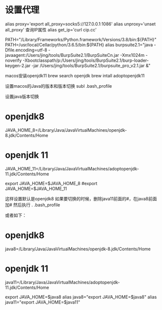 

# 设置代理

alias proxy='export all_proxy=socks5://127.0.0.1:1086'
alias unproxy='unset all_proxy'
查询IP属性
alias get_ip='curl cip.cc'

PATH="/Library/Frameworks/Python.framework/Versions/3.8/bin:${PATH}"
PATH=/usr/local/Cellar/python/3.6.5/bin:${PATH} 
alias burpsuite2.1="java -Dfile.encoding=utf-8 -javaagent:/Users/jing/tools/BurpSuite2.1/BurpSuiteCn.jar -Xmx1024m -noverify -Xbootclasspath/p:/Users/jing/tools/BurpSuite2.1/burp-loader-keygen-2.jar -jar /Users/jing/tools/BurpSuite2.1/burpsuite_pro_v2.1.jar &"



macos安装openjdk11
brew search openjdk
brew intall adoptopenjdk11

设置macos的Java的版本和版本切换
subl .bash_profile

设置java版本切换

# openjdk8 
JAVA_HOME_8=/Library/Java/JavaVirtualMachines/openjdk-8.jdk/Contents/Home

# openjdk 11
JAVA_HOME_11=/Library/Java/JavaVirtualMachines/adoptopenjdk-11.jdk/Contents/Home

export JAVA_HOME=$JAVA_HOME_8
#export JAVA_HOME=$JAVA_HOME_11



这样设置默认是openjdk8
如果要切换的时候，删除java11前面的#，在java8前面加#
然后执行  . .bash_profile


或者如下：

# openjdk8 
java8=/Library/Java/JavaVirtualMachines/openjdk-8.jdk/Contents/Home

# openjdk 11
java11=/Library/Java/JavaVirtualMachines/adoptopenjdk-11.jdk/Contents/Home

export JAVA_HOME=$java8
alias java8="export JAVA_HOME=$java8"
alias java11="export JAVA_HOME=$java11"
